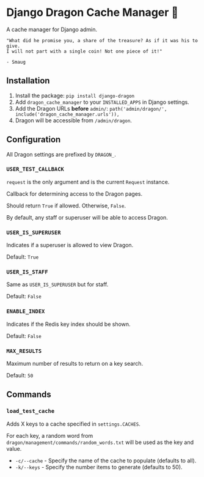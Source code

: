 # Django Dragon Cache Manager 🐲

A cache manager for Django admin.

```
"What did he promise you, a share of the treasure? As if it was his to give.
I will not part with a single coin! Not one piece of it!"

- Smaug
```

## Installation

1. Install the package: `pip install django-dragon`
2. Add `dragon_cache_manager` to your `INSTALLED_APPS` in Django settings.
3. Add the Dragon URLs **before** `admin/`: `path('admin/dragon/', include('dragon_cache_manager.urls')),`
4. Dragon will be accessible from `/admin/dragon`.

## Configuration

All Dragon settings are prefixed by `DRAGON_`. 

### `USER_TEST_CALLBACK`

`request` is the only argument and is the current `Request` instance.

Callback for determining access to the Dragon pages.

Should return `True` if allowed. Otherwise, `False`.

By default, any staff or superuser will be able to access Dragon.

### `USER_IS_SUPERUSER`

Indicates if a superuser is allowed to view Dragon.

Default: `True`

### `USER_IS_STAFF`

Same as `USER_IS_SUPERUSER` but for staff. 

Default: `False`

### `ENABLE_INDEX`

Indicates if the Redis key index should be shown.

Default: `False`

### `MAX_RESULTS`

Maximum number of results to return on a key search.

Default: `50`

## Commands

### `load_test_cache`

Adds X keys to a cache specified in `settings.CACHES`. 

For each key, a random word from `dragon/management/commands/random_words.txt` will be used as the key and value.

- `-c/--cache` - Specify the name of the cache to populate (defaults to all).
- `-k/--keys` - Specify the number items to generate (defaults to 50).
